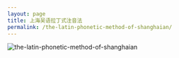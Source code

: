 ```yaml
---
layout: page
title: 上海吴语拉丁式注音法
permalink: /the-latin-phonetic-method-of-shanghaian/
---
```


![the-latin-phonetic-method-of-shanghaian](/shanghainese/the-latin-phonetic-method-of-shanghaian)